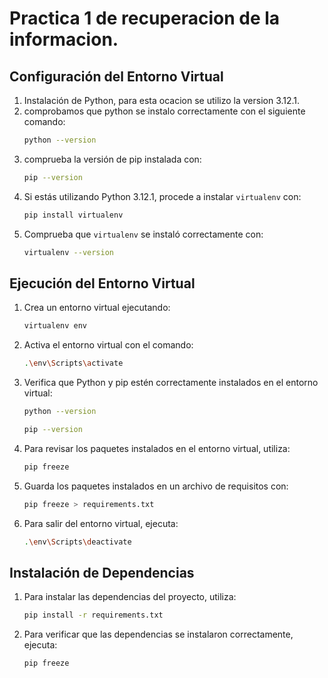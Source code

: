# Practica 1 de recuperacion de la informacion.

## Configuración del Entorno Virtual
1. Instalación de Python, para esta ocacion se utilizo la version 3.12.1.
2. comprobamos que python se instalo correctamente con el siguiente comando:
   ```zsh
   python --version
   ```
3. comprueba la versión de pip instalada con:
   ```zsh
   pip --version
   ```
4. Si estás utilizando Python 3.12.1, procede a instalar `virtualenv` con:
   ```zsh
   pip install virtualenv
   ```
5. Comprueba que `virtualenv` se instaló correctamente con:
   ```zsh
   virtualenv --version
   ```
## Ejecución del Entorno Virtual
1. Crea un entorno virtual ejecutando:
   ```zsh
   virtualenv env
   ```
2. Activa el entorno virtual con el comando:
   ```zsh
   .\env\Scripts\activate
   ```
3. Verifica que Python y pip estén correctamente instalados en el entorno virtual:
   ```zsh
   python --version
   ```
   ```zsh
   pip --version
   ```
4. Para revisar los paquetes instalados en el entorno virtual, utiliza:
   ```zsh
   pip freeze
   ```
5. Guarda los paquetes instalados en un archivo de requisitos con:
   ```zsh
   pip freeze > requirements.txt
   ```
6. Para salir del entorno virtual, ejecuta:
   ```zsh
   .\env\Scripts\deactivate
   ```
## Instalación de Dependencias
1. Para instalar las dependencias del proyecto, utiliza:
   ```zsh
   pip install -r requirements.txt
   ```
2. Para verificar que las dependencias se instalaron correctamente, ejecuta:
   ```zsh
   pip freeze
   ```